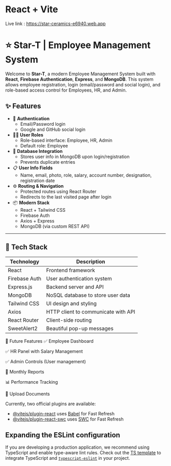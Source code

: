 # React + Vite
Live link : https://star-ceramics-e6940.web.app


# ⭐ Star-T | Employee Management System

Welcome to **Star-T**, a modern Employee Management System built with **React**, **Firebase Authentication**, **Express**, and **MongoDB**. This system allows employee registration, login (email/password and social login), and role-based access control for Employees, HR, and Admin.

## ✨ Features

- 🔐 **Authentication**
  - Email/Password login
  - Google and GitHub social login
- 🧑‍💼 **User Roles**
  - Role-based interface: Employee, HR, Admin
  - Default role: Employee
- 💾 **Database Integration**
  - Stores user info in MongoDB upon login/registration
  - Prevents duplicate entries
- 📋 **User Info Fields**
  - Name, email, photo, role, salary, account number, designation, registration date
- ⚙️ **Routing & Navigation**
  - Protected routes using React Router
  - Redirects to the last visited page after login
- 📦 **Modern Stack**
  - React + Tailwind CSS
  - Firebase Auth
  - Axios + Express
  - MongoDB (via custom REST API)

---

## 🚀 Tech Stack

| Technology     | Description                          |
|----------------|--------------------------------------|
| React          | Frontend framework                   |
| Firebase Auth  | User authentication system           |
| Express.js     | Backend server and API               |
| MongoDB        | NoSQL database to store user data    |
| Tailwind CSS   | UI design and styling                |
| Axios          | HTTP client to communicate with API  |
| React Router   | Client-side routing                  |
| SweetAlert2    | Beautiful pop-up messages            |



🧪 Future Features
✅ Employee Dashboard

✅ HR Panel with Salary Management

✅ Admin Controls (User management)

🔄 Monthly Reports

📊 Performance Tracking

📁 Upload Documents

Currently, two official plugins are available:

- [@vitejs/plugin-react](https://github.com/vitejs/vite-plugin-react/blob/main/packages/plugin-react/README.md) uses [Babel](https://babeljs.io/) for Fast Refresh
- [@vitejs/plugin-react-swc](https://github.com/vitejs/vite-plugin-react-swc) uses [SWC](https://swc.rs/) for Fast Refresh

## Expanding the ESLint configuration

If you are developing a production application, we recommend using TypeScript and enable type-aware lint rules. Check out the [TS template](https://github.com/vitejs/vite/tree/main/packages/create-vite/template-react-ts) to integrate TypeScript and [`typescript-eslint`](https://typescript-eslint.io) in your project.
